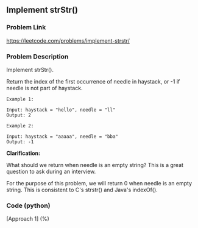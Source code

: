 ## Implement strStr()

### Problem Link

https://leetcode.com/problems/implement-strstr/

### Problem Description 

Implement strStr().

Return the index of the first occurrence of needle in haystack, or -1 if needle is not part of haystack.

```
Example 1:

Input: haystack = "hello", needle = "ll"
Output: 2

```

```
Example 2:

Input: haystack = "aaaaa", needle = "bba"
Output: -1

```

**Clarification:**

What should we return when needle is an empty string? This is a great question to ask during an interview.

For the purpose of this problem, we will return 0 when needle is an empty string. This is consistent to C's strstr() and Java's indexOf().


### Code (python)

[Approach 1] (%)

```python

```
